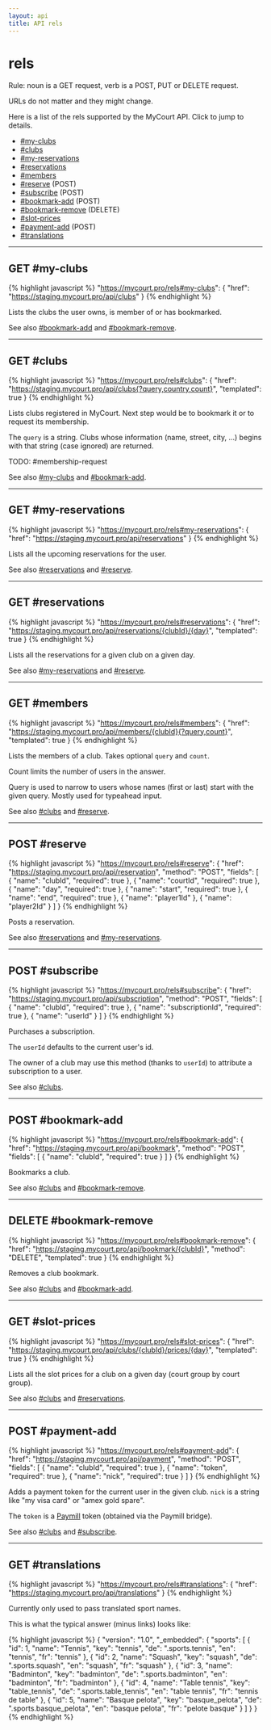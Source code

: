 ```yaml
---
layout: api
title: API rels
---
```


# rels

Rule: noun is a GET request, verb is a POST, PUT or DELETE request.

URLs do not matter and they might change.

Here is a list of the rels supported by the MyCourt API. Click to jump to details.

* [#my-clubs](#my-clubs)
* [#clubs](#clubs)
* [#my-reservations](#my-reservations)
* [#reservations](#reservations)
* [#members](#members)
* [#reserve](#reserve) (POST)
* [#subscribe](#subscribe) (POST)
* [#bookmark-add](#bookmark-add) (POST)
* [#bookmark-remove](#bookmark-remove) (DELETE)
* [#slot-prices](#slot-prices)
* [#payment-add](#payment-add) (POST)
* [#translations](#translations)

---

<h2 id="my-clubs">GET #my-clubs</h2>

{% highlight javascript %}
"https://mycourt.pro/rels#my-clubs": {
  "href": "https://staging.mycourt.pro/api/clubs"
}
{% endhighlight %}

Lists the clubs the user owns, is member of or has bookmarked.

See also [#bookmark-add](#bookmark-add) and [#bookmark-remove](#bookmark-remove).

---

<h2 id="clubs">GET #clubs</h2>

{% highlight javascript %}
"https://mycourt.pro/rels#clubs": {
  "href": "https://staging.mycourt.pro/api/clubs{?query,country,count}",
  "templated": true
}
{% endhighlight %}

Lists clubs registered in MyCourt. Next step would be to bookmark it or to request its membership.

The ```query``` is a string. Clubs whose information (name, street, city, ...) begins with that string (case ignored) are returned.

TODO: #membership-request

See also [#my-clubs](#my-clubs) and [#bookmark-add](#bookmark-add).

---

<h2 id="my-reservations">GET #my-reservations</h2>

{% highlight javascript %}
"https://mycourt.pro/rels#my-reservations": {
  "href": "https://staging.mycourt.pro/api/reservations"
}
{% endhighlight %}

Lists all the upcoming reservations for the user.

See also [#reservations](#reservations) and [#reserve](#reserve).

---

<h2 id="reservations">GET #reservations</h2>

{% highlight javascript %}
"https://mycourt.pro/rels#reservations": {
  "href": "https://staging.mycourt.pro/api/reservations/{clubId}/{day}",
  "templated": true
}
{% endhighlight %}

Lists all the reservations for a given club on a given day.

See also [#my-reservations](#my-reservations) and [#reserve](#reserve).

---

<h2 id="members">GET #members</h2>

{% highlight javascript %}
"https://mycourt.pro/rels#members": {
  "href": "https://staging.mycourt.pro/api/members/{clubId}{?query,count}",
  "templated": true
}
{% endhighlight %}

Lists the members of a club. Takes optional ```query``` and ```count```.

Count limits the number of users in the answer.

Query is used to narrow to users whose names (first or last) start with the given query. Mostly used for typeahead input.

See also [#clubs](#clubs) and [#reserve](#reserve).

---

<h2 id="reserve">POST #reserve</h2>

{% highlight javascript %}
"https://mycourt.pro/rels#reserve": {
  "href": "https://staging.mycourt.pro/api/reservation",
  "method": "POST",
  "fields": [
    { "name": "clubId", "required": true },
    { "name": "courtId", "required": true },
    { "name": "day", "required": true },
    { "name": "start", "required": true },
    { "name": "end", "required": true },
    { "name": "player1Id" },
    { "name": "player2Id" }
  ]
}
{% endhighlight %}

Posts a reservation.

See also [#reservations](#reservations) and [#my-reservations](#my-reservations).

---

<h2 id="subscribe">POST #subscribe</h2>

{% highlight javascript %}
"https://mycourt.pro/rels#subscribe": {
  "href": "https://staging.mycourt.pro/api/subscription",
  "method": "POST",
  "fields": [
    { "name": "clubId", "required": true },
    { "name": "subscriptionId", "required": true },
    { "name": "userId" }
  ]
}
{% endhighlight %}

Purchases a subscription.

The ```userId``` defaults to the current user's id.

The owner of a club may use this method (thanks to ```userId```) to attribute a subscription to a user.

See also [#clubs](#clubs).

---

<h2 id="bookmark-add">POST #bookmark-add</h2>

{% highlight javascript %}
"https://mycourt.pro/rels#bookmark-add": {
  "href": "https://staging.mycourt.pro/api/bookmark",
  "method": "POST",
  "fields": [
    { "name": "clubId", "required": true }
  ]
}
{% endhighlight %}

Bookmarks a club.

See also [#clubs](#clubs) and [#bookmark-remove](#bookmark-remove).

---

<h2 id="bookmark-remove">DELETE #bookmark-remove</h2>

{% highlight javascript %}
"https://mycourt.pro/rels#bookmark-remove": {
  "href": "https://staging.mycourt.pro/api/bookmark/{clubId}",
  "method": "DELETE",
  "templated": true
}
{% endhighlight %}

Removes a club bookmark.

See also [#clubs](#clubs) and [#bookmark-add](#bookmark-add).

---

<h2 id="slot-prices">GET #slot-prices</h2>

{% highlight javascript %}
"https://mycourt.pro/rels#slot-prices": {
  "href": "https://staging.mycourt.pro/api/clubs/{clubId}/prices/{day}",
  "templated": true
}
{% endhighlight %}

Lists all the slot prices for a club on a given day (court group by court group).

See also [#clubs](#clubs) and [#reservations](#reservations).

---

<h2 id="payment-add">POST #payment-add</h2>

{% highlight javascript %}
"https://mycourt.pro/rels#payment-add": {
  "href": "https://staging.mycourt.pro/api/payment",
  "method": "POST",
  "fields": [
    { "name": "clubId", "required": true },
    { "name": "token", "required": true },
    { "name": "nick", "required": true }
  ]
}
{% endhighlight %}

Adds a payment token for the current user in the given club. ```nick``` is a string like "my visa card" or "amex gold spare".

The ```token``` is a [Paymill](http://paymill.com) token (obtained via the Paymill bridge).

See also [#clubs](#clubs) and [#subscribe](#subscribe).

---

<h2 id="translations">GET #translations</h2>

{% highlight javascript %}
"https://mycourt.pro/rels#translations": {
  "href": "https://staging.mycourt.pro/api/translations"
}
{% endhighlight %}

Currently only used to pass translated sport names.

This is what the typical answer (minus links) looks like:

{% highlight javascript %}
{
  "version": "1.0",
  "_embedded": {
    "sports": [
      {
        "id": 1, "name": "Tennis", "key": "tennis",
        "de": ".sports.tennis", "en": "tennis", "fr": "tennis"
      },
      {
        "id": 2, "name": "Squash", "key": "squash",
        "de": ".sports.squash", "en": "squash", "fr": "squash"
      },
      {
        "id": 3, "name": "Badminton", "key": "badminton",
        "de": ".sports.badminton", "en": "badminton", "fr": "badminton"
      },
      {
        "id": 4, "name": "Table tennis", "key": "table_tennis",
        "de": ".sports.table_tennis", "en": "table tennis", "fr": "tennis de table"
      },
      {
        "id": 5, "name": "Basque pelota", "key": "basque_pelota",
        "de": ".sports.basque_pelota", "en": "basque pelota", "fr": "pelote basque"
      }
    ]
  }
}
{% endhighlight %}

